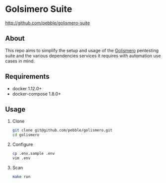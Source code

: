 # Golsimero Suite #

<http://github.com/pebble/golismero-suite>

## About ##

This repo aims to simplify the setup and usage of the
[Golismero](http://www.golismero.com/) pentesting suite and the various
dependencies services it requires with automation use cases in mind.

## Requirements ##

  * docker 1.12.0+
  * docker-compose 1.8.0+

## Usage ##

1. Clone

    ```bash
    git clone git@github.com/pebble/golismero.git 
    cd golismero
    ```

2. Configure

    ```bash
    cp .env.sample .env
    vim .env
    ```
2. Scan

    ```bash
    make run
    ```
